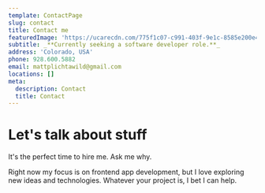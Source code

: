 ```yaml
---
template: ContactPage
slug: contact
title: Contact me
featuredImage: 'https://ucarecdn.com/775f1c07-c991-403f-9e1c-8585e200e42e/'
subtitle: _**Currently seeking a software developer role.**_
address: 'Colorado, USA'
phone: 928.600.5882
email: mattplichtawild@gmail.com
locations: []
meta:
  description: Contact
  title: Contact
---
```

# Let's talk about stuff

It's the perfect time to hire me. Ask me why.

Right now my focus is on frontend app development, but I love exploring new ideas and technologies. Whatever your project is, I bet I can help.

